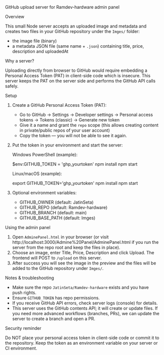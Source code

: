 GitHub upload server for Ramdev-hardware admin panel

Overview

This small Node server accepts an uploaded image and metadata and creates two files in your GitHub repository under the `Imges/` folder:
 - the image file (binary)
 - a metadata JSON file (same name + `.json`) containing title, price, description and uploadedAt

Why a server?

Uploading directly from browser to GitHub would require embedding a Personal Access Token (PAT) in client-side code which is insecure. This server keeps the PAT on the server side and performs the GitHub API calls safely.

Setup

1) Create a GitHub Personal Access Token (PAT):
   - Go to GitHub → Settings → Developer settings → Personal access tokens → Tokens (classic) → Generate new token
   - Give it a name and grant the `repo` scope (this allows creating content in private/public repos of your user account)
   - Copy the token — you will not be able to see it again.

2) Put the token in your environment and start the server:

   Windows PowerShell (example):

   $env:GITHUB_TOKEN = 'ghp_yourtoken'
   npm install
   npm start

   Linux/macOS (example):

   export GITHUB_TOKEN='ghp_yourtoken'
   npm install
   npm start

3) Optional environment variables:
   - GITHUB_OWNER (default: JatinSeta)
   - GITHUB_REPO (default: Ramdev-hardware)
   - GITHUB_BRANCH (default: main)
   - GITHUB_BASE_PATH (default: Imges)

Using the admin panel

1) Open `AdminePanel.html` in your browser (or visit http://localhost:3000/Admine%20Panel/AdminePanel.html if you run the server from the repo root and keep the files in place).
2) Choose an image, enter Title, Price, Description and click Upload. The frontend will POST to `/upload` on this server.
3) After success you will see the image in the preview and the files will be added to the GitHub repository under `Imges/`.

Notes & troubleshooting

- Make sure the repo `JatinSeta/Ramdev-hardware` exists and you have push rights.
- Ensure `GITHUB_TOKEN` has repo permissions.
- If you receive GitHub API errors, check server logs (console) for details.
- This server uses the GitHub contents API; it will create or update files. If you need more advanced workflows (branches, PRs), we can update the server to create a branch and open a PR.

Security reminder

Do NOT place your personal access token in client-side code or commit it to the repository. Keep the token as an environment variable on your server or CI environment.
